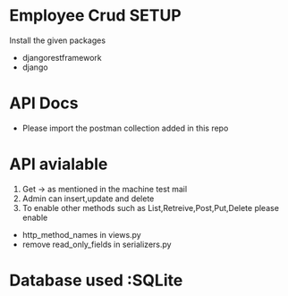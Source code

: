 # Employee Crud SETUP


Install the given packages
* djangorestframework
* django

# API Docs
* Please import the postman collection added in this repo

# API avialable
1. Get -> as mentioned in the machine test mail
2. Admin can insert,update and delete
3.  To enable other methods such as List,Retreive,Post,Put,Delete please enable 
* http_method_names in views.py
* remove read_only_fields in serializers.py


# Database used :SQLite

